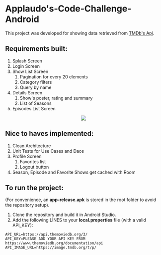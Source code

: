 # Applaudo's-Code-Challenge-Android

This project was developed for showing data retrieved from [TMDb's Api](https://www.themoviedb.org/documentation/api/).

## Requirements built:

1. Splash Screen
2. Login Screen
3. Show List Screen
    1. Pagination for every 20 elements
    1. Category filters
    2. Query by name
4. Details Screen
    1. Show's poster, rating and summary
    2. List of Seasons
5. Episodes List Screen

<p align="center">
  <img src="https://raw.githubusercontent.com/ramruizni/Applaudo-s-Code-Challenge-Android/master/Applaudo-s-Code-Challenge-Android.gif" />
</p>

## Nice to haves implemented:

1. Clean Architecture
2. Unit Tests for Use Cases and Daos
3. Profile Screen
    1. Favorites list
    2. Logout button
4. Season, Episode and Favorite Shows get cached with Room

## To run the project:

(For convenience, an **app-release.apk** is stored in the root folder to avoid the repository setup).

1. Clone the repository and build it in Android Studio.
2. Add the following LINES to your **local.properties** file (with a valid API_KEY):
```
API_URL=https://api.themoviedb.org/3/
API_KEY=PLEASE ADD YOUR API KEY FROM https://www.themoviedb.org/documentation/api
API_IMAGE_URL=https://image.tmdb.org/t/p/
```

